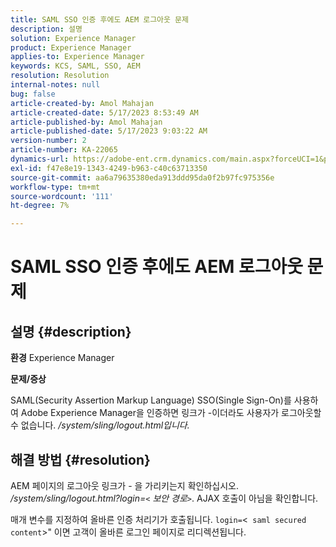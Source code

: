 ```yaml
---
title: SAML SSO 인증 후에도 AEM 로그아웃 문제
description: 설명
solution: Experience Manager
product: Experience Manager
applies-to: Experience Manager
keywords: KCS, SAML, SSO, AEM
resolution: Resolution
internal-notes: null
bug: false
article-created-by: Amol Mahajan
article-created-date: 5/17/2023 8:53:49 AM
article-published-by: Amol Mahajan
article-published-date: 5/17/2023 9:03:22 AM
version-number: 2
article-number: KA-22065
dynamics-url: https://adobe-ent.crm.dynamics.com/main.aspx?forceUCI=1&pagetype=entityrecord&etn=knowledgearticle&id=35968450-90f4-ed11-8848-6045bd006d92
exl-id: f47e8e19-1343-4249-b963-c40c63713350
source-git-commit: aa6a79635380eda913ddd95da0f2b97fc975356e
workflow-type: tm+mt
source-wordcount: '111'
ht-degree: 7%

---
```


# SAML SSO 인증 후에도 AEM 로그아웃 문제

## 설명 {#description}

<b>환경</b>
Experience Manager

<b>문제/증상</b>

SAML(Security Assertion Markup Language) SSO(Single Sign-On)를 사용하여 Adobe Experience Manager을 인증하면 링크가 -이더라도 사용자가 로그아웃할 수 없습니다. */system/sling/logout.html입니다.*


## 해결 방법 {#resolution}


AEM 페이지의 로그아웃 링크가 - 을 가리키는지 확인하십시오. */system/sling/logout.html?login=`<` 보안 경로`>`*. AJAX 호출이 아님을 확인합니다.

매개 변수를 지정하여 올바른 인증 처리기가 호출됩니다. `login=`&lt;` saml secured content`>&quot; 이면 고객이 올바른 로그인 페이지로 리디렉션됩니다.
